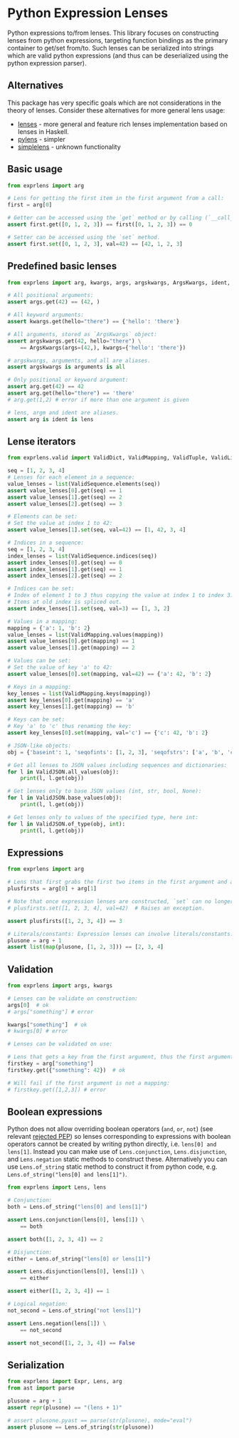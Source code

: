 # Python Expression Lenses

Python expressions to/from lenses. This library focuses on constructing lenses
from python expressions, targeting function bindings as the primary container to
get/set from/to. Such lenses can be serialized into strings which are valid python expressions (and thus can be deserialized using the python expression parser).

## Alternatives

This package has very specific goals which are not considerations in the theory of lenses. Consider these alternatives for more general lens usage:

- [lenses](https://python-lenses.readthedocs.io/en/latest/tutorial/intro.html) -
  more general and feature rich lenses implementation based on lenses in
  Haskell.
- [pylens](https://pythonhosted.org/pylens/) - simpler
- [simplelens](https://pypi.org/project/simplelens/) - unknown functionality

## Basic usage


```python
from exprlens import arg

# Lens for getting the first item in the first argument from a call:
first = arg[0]

# Getter can be accessed using the `get` method or by calling (`__call__`):
assert first.get([0, 1, 2, 3]) == first([0, 1, 2, 3]) == 0

# Setter can be accessed using the `set` method.
assert first.set([0, 1, 2, 3], val=42) == [42, 1, 2, 3]
```

## Predefined basic lenses


```python
from exprlens import arg, kwargs, args, argskwargs, ArgsKwargs, ident, lens, arguments, all

# All positional arguments:
assert args.get(42) == (42, )

# All keyword arguments:
assert kwargs.get(hello="there") == {'hello': 'there'}

# All arguments, stored as `ArgsKwargs` object:
assert argskwargs.get(42, hello="there") \
    == ArgsKwargs(args=(42,), kwargs={'hello': 'there'})

# argskwargs, arguments, and all are aliases.
assert argskwargs is arguments is all

# Only positional or keyword argument:
assert arg.get(42) == 42
assert arg.get(hello="there") == 'there'
# arg.get(1,2) # error if more than one argument is given

# lens, argm and ident are aliases.
assert arg is ident is lens
```

## Lense iterators


```python
from exprlens.valid import ValidDict, ValidMapping, ValidTuple, ValidList, ValidSequence, ValidJSON

seq = [1, 2, 3, 4]
# Lenses for each element in a sequence:
value_lenses = list(ValidSequence.elements(seq))
assert value_lenses[0].get(seq) == 1
assert value_lenses[1].get(seq) == 2
assert value_lenses[2].get(seq) == 3

# Elements can be set:
# Set the value at index 1 to 42:
assert value_lenses[1].set(seq, val=42) == [1, 42, 3, 4]

# Indices in a sequence:
seq = [1, 2, 3, 4]
index_lenses = list(ValidSequence.indices(seq))
assert index_lenses[0].get(seq) == 0
assert index_lenses[1].get(seq) == 1
assert index_lenses[2].get(seq) == 2

# Indices can be set:
# Index of element 1 to 3 thus copying the value at index 1 to index 3:
# Items at old index is spliced out.
assert index_lenses[1].set(seq, val=3) == [1, 3, 2]

# Values in a mapping:
mapping = {'a': 1, 'b': 2}
value_lenses = list(ValidMapping.values(mapping))
assert value_lenses[0].get(mapping) == 1
assert value_lenses[1].get(mapping) == 2

# Values can be set:
# Set the value of key 'a' to 42:
assert value_lenses[0].set(mapping, val=42) == {'a': 42, 'b': 2}

# Keys in a mapping:
key_lenses = list(ValidMapping.keys(mapping))
assert key_lenses[0].get(mapping) == 'a'
assert key_lenses[1].get(mapping) == 'b'

# Keys can be set:
# Key 'a' to 'c' thus renaming the key:
assert key_lenses[0].set(mapping, val='c') == {'c': 42, 'b': 2}

# JSON-like objects:
obj = {'baseint': 1, 'seqofints': [1, 2, 3], 'seqofstrs': ['a', 'b', 'c']}

# Get all lenses to JSON values including sequences and dictionaries:
for l in ValidJSON.all_values(obj):
    print(l, l.get(obj))

# Get lenses only to base JSON values (int, str, bool, None):
for l in ValidJSON.base_values(obj):
    print(l, l.get(obj))

# Get lenses only to values of the specified type, here int:
for l in ValidJSON.of_type(obj, int):
    print(l, l.get(obj))
```

## Expressions


```python
from exprlens import arg

# Lens that first grabs the first two items in the first argument and adds them:
plusfirsts = arg[0] + arg[1]

# Note that once expression lenses are constructed, `set` can no longer be used on them.
# plusfirsts.set([1, 2, 3, 4], val=42)  # Raises an exception.

assert plusfirsts([1, 2, 3, 4]) == 3

# Literals/constants: Expression lenses can involve literals/constants.
plusone = arg + 1
assert list(map(plusone, [1, 2, 3])) == [2, 3, 4]
```

## Validation


```python
from exprlens import args, kwargs

# Lenses can be validate on construction:
args[0]  # ok
# args["something"] # error

kwargs["something"]  # ok
# kwargs[0] # error

# Lenses can be validated on use:

# Lens that gets a key from the first argument, thus the first argument must be a mapping:
firstkey = arg["something"]
firstkey.get({"something": 42})  # ok

# Will fail if the first argument is not a mapping:
# firstkey.get([1,2,3]) # error
```

## Boolean expressions

Python does not allow overriding boolean operators (`and`, `or`, `not`) (see
relevant [rejected PEP](https://peps.python.org/pep-0335/)) so lenses
corresponding to expressions with boolean operators cannot be created by writing
python directly, i.e. `lens[0] and lens[1]`. Instead you can make use of
`Lens.conjunction`, `Lens.disjunction`, and `Lens.negation` static methods to
construct these. Alternatively you can use `Lens.of_string` static method
to construct it from python code, e.g. `Lens.of_string("lens[0] and
lens[1]")`.



```python
from exprlens import Lens, lens

# Conjunction:
both = Lens.of_string("lens[0] and lens[1]")

assert Lens.conjunction(lens[0], lens[1]) \
    == both

assert both([1, 2, 3, 4]) == 2

# Disjunction:
either = Lens.of_string("lens[0] or lens[1]")

assert Lens.disjunction(lens[0], lens[1]) \
    == either

assert either([1, 2, 3, 4]) == 1

# Logical negation:
not_second = Lens.of_string("not lens[1]")

assert Lens.negation(lens[1]) \
    == not_second

assert not_second([1, 2, 3, 4]) == False
```

## Serialization


```python
from exprlens import Expr, Lens, arg
from ast import parse

plusone = arg + 1
assert repr(plusone) == "(lens + 1)"

# assert plusone.pyast == parse(str(plusone), mode="eval")
assert plusone == Lens.of_string(str(plusone))
```


```python

```
